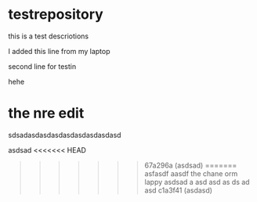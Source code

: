 # testrepository
this is a test descriotions

I added this line from my laptop

second line for testin

hehe

the nre edit
=======
sdsadasdasdasdasdasdasdasdasd

asdsad
<<<<<<< HEAD
>>>>>>> 67a296a (asdsad)
=======
asfasdf
aasdf
the chane orm lappy
asdsad
a
asd
asd
as
ds
ad
asd
>>>>>>> c1a3f41 (asdasd)
